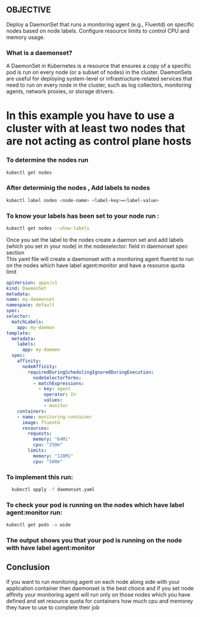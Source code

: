 ## OBJECTIVE
   Deploy a DaemonSet that runs a monitoring agent (e.g., Fluentd) on     specific nodes based on node labels. Configure resource limits to control CPU and memory usage.

### What is a daemonset?
A DaemonSet in Kubernetes is a resource that ensures a copy of a specific pod is run on every node (or a subset of nodes) in the cluster. DaemonSets are useful for deploying system-level or infrastructure-related services that need to run on every node in the cluster, such as log collectors, monitoring agents, network proxies, or storage drivers.

# In this example you have to use a cluster with at least two nodes that are not acting as control plane hosts

  ### To determine the nodes run
```bash
kubectl get nodes
```

 ### After determinig the nodes , Add labels to nodes
  ```bash
  kubectl label nodes <node-name> <label-key>=<label-value>
  ```
 ### To know your labels has been set to your node run :
  ```bash
  kubectl get nodes --show-labels
  ```
 Once you set the label to the nodes create a daemon set and add labels (which you set in your node) in the nodeselector: field in daemonset spec section
<br>
 This yaml file will create a daemonset with a monitoring agent fluentd to run on the nodes which have label agent:monitor and have a resource quota limit    
  
  ```yaml
apiVersion: apps/v1
kind: DaemonSet
metadata:
  name: my-daemonset
  namespace: default
spec:
  selector:
    matchLabels:
      app: my-daemon
  template:
    metadata:
      labels:
        app: my-daemon
    spec:
      affinity:
        nodeAffinity:
          requiredDuringSchedulingIgnoredDuringExecution:
            nodeSelectorTerms:
            - matchExpressions:
              - key: agent
                operator: In
                values:
                - monitor
      containers:
      - name: monitoring-container
        image: fluentd
        resources:
          requests:
            memory: "64Mi"
            cpu: "250m"
          limits:
            memory: "128Mi"
            cpu: "500m"
```
### To implement this run:
 ```bash
   kubectl apply -f daemonset.yaml
   ```
### To check your pod is running on the nodes which have label agent:monitor run:
```bash
kubectl get pods -o wide
```
### The output shows you that your pod is running on the node with have label agent:monitor    

## Conclusion
  If you want to run monitoring agent on each node along side with your application container then daemonset is the best choice and if you set node affinity your monitoring agent will run only on those nodes which you have defined and set resource quota for containers how much cpu and memorey they have to use to complete their job
